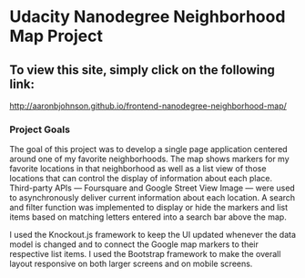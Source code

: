 Udacity Nanodegree Neighborhood Map Project
===========================================
To view this site, simply click on the following link:
------------------------------------------------------
http://aaronbjohnson.github.io/frontend-nanodegree-neighborhood-map/

### Project Goals

The goal of this project was to develop a single page application centered
around one of my favorite neighborhoods. The map shows markers for my favorite
locations in that neighborhood as well as a list view of those locations that
can control the display of information about each place. Third-party APIs —
Foursquare and Google Street View Image — were used to asynchronously deliver 
current information about each location. A search and filter function was 
implemented to display or hide the markers and list items based on matching 
letters entered into a search bar above the map. 

I used the Knockout.js framework to keep the UI updated whenever the data model 
is changed and to connect the Google map markers to their respective list items.
I used the Bootstrap framework to make the overall layout responsive on both 
larger screens and on mobile screens.
